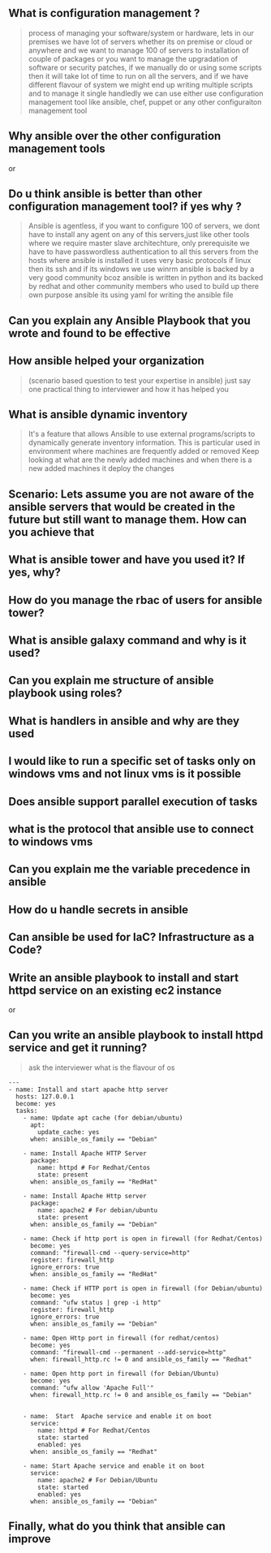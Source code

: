 ## What is configuration management ?

 > process of managing your software/system or hardware, lets in our premises we have lot of servers whether its on premise or cloud or anywhere and we want to manage 100 of servers to installation of couple of packages or you want to manage the upgradation of software or security patches, if we manually do or using some scripts then it will take lot of time to run on all the servers, and if we have different flavour of system we might end up writing multiple scripts
 and to manage it single handledly we can use either use configuration management tool like ansible, chef, puppet or any other configuraiton management tool

## Why ansible over the other configuration management tools
or
## Do u think ansible is better than other configuration management tool? if yes why ?

 > Ansible is agentless, if you want to configure 100 of servers, we dont have to install any agent on any of this servers,just like other tools where we require master slave architechture, only prerequisite we have to have passwordless authentication to all this servers from the hosts where ansible is installed
 > it uses very basic protocols if linux then its ssh and if its windows we use winrm
 > ansible is backed by a very good community bcoz ansible is written in python and its backed by redhat and other community members who used to build up there own purpose ansible
 > its using yaml for writing the ansible file

## Can you explain any Ansible Playbook that you wrote and found to be effective

 > 

## How ansible helped your organization 
 > (scenario based question to test your expertise in ansible)
 > just say one practical thing to interviewer and how it has helped you

## What is ansible dynamic inventory

 > It's a feature that allows Ansible to use external programs/scripts to dynamically generate inventory information.
 > This is particular used in environment where machines are frequently added or removed
 > Keep looking at what are the newly added machines and when there is a new added machines it deploy the changes

## Scenario: Lets assume you are not aware of the ansible servers that would be created in the future but still want to manage them. How can you achieve that

## What is ansible tower and have you used it? If yes, why?

 > 

## How do you manage the rbac of users for ansible tower?

## What is ansible galaxy command and why is it used?

## Can you explain me structure of ansible playbook using roles?

## What is handlers in ansible and why are they used

## I would like to run a specific set of tasks only on windows vms and not linux vms is it possible

## Does ansible support parallel execution of tasks

## what is  the protocol that ansible use to connect to windows vms

## Can you explain me the variable precedence in ansible

## How do u handle secrets in ansible

## Can ansible be used for IaC? Infrastructure as a Code?

## Write an ansible playbook to install and start httpd service on an existing ec2 instance
or
## Can you write an ansible playbook to install httpd service and get it running?

 > ask the interviewer what is the flavour of os

```
---
- name: Install and start apache http server
  hosts: 127.0.0.1
  become: yes
  tasks:
    - name: Update apt cache (for debian/ubuntu)
      apt:
        update_cache: yes
      when: ansible_os_family == "Debian"
    
    - name: Install Apache HTTP Server
      package:
        name: httpd # For Redhat/Centos
        state: present
      when: ansible_os_family == "RedHat"

    - name: Install Apache Http server
      package:
        name: apache2 # For debian/ubuntu
        state: present
      when: ansible_os_family == "Debian"

    - name: Check if http port is open in firewall (for Redhat/Centos)
      become: yes
      command: "firewall-cmd --query-service=http"
      register: firewall_http
      ignore_errors: true
      when: ansible_os_family == "RedHat"

    - name: Check if HTTP port is open in firewall (for Debian/ubuntu)
      become: yes
      command: "ufw status | grep -i http"
      register: firewall_http
      ignore_errors: true
      when: ansible_os_family == "Debian"
    
    - name: Open Http port in firewall (for redhat/centos)
      become: yes
      command: "firewall-cmd --permanent --add-service=http"
      when: firewall_http.rc != 0 and ansible_os_family == "Redhat"

    - name: Open http port in firewall (for Debian/Ubuntu)
      become: yes
      command: "ufw allow 'Apache Full'"
      when: firewall_http.rc != 0 and ansible_os_family == "Debian"


    - name:  Start  Apache service and enable it on boot
      service:
        name: httpd # For Redhat/Centos
        state: started
        enabled: yes
      when: ansible_os_family == "Redhat"

    - name: Start Apache service and enable it on boot
      service:
        name: apache2 # For Debian/Ubuntu
        state: started
        enabled: yes
      when: ansible_os_family == "Debian"
```

## Finally, what do you think that ansible can improve
